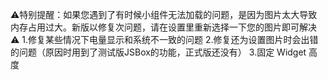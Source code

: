 ⚠️特别提醒：如果您遇到了有时候小组件无法加载的问题，是因为图片太大导致内存占用过大。新版以修复次问题，请在设置里重新选择一下您的图片即可解决⚠️
1.修复某些情况下电量显示和系统不一致的问题
2.修复还为设置图片时会出错的问题（原因时用到了测试版JSBox的功能，正式版还没有）
3.固定 Widget 高度